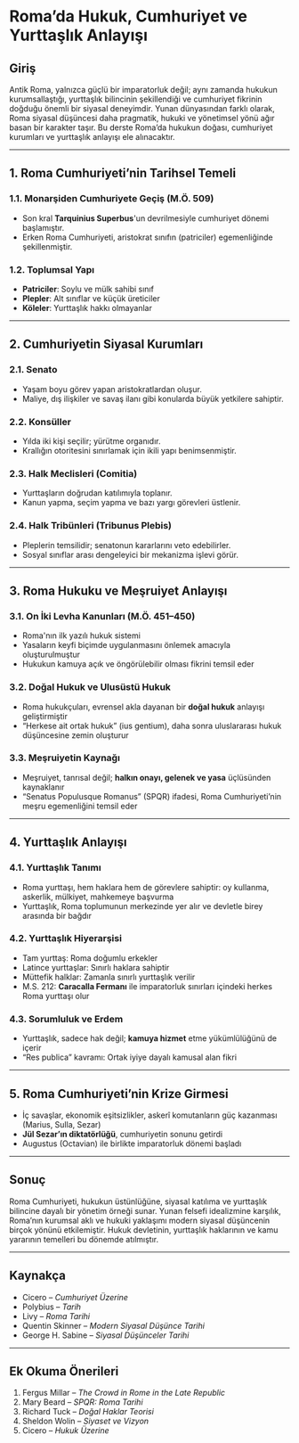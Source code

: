 # Roma’da Hukuk, Cumhuriyet ve Yurttaşlık Anlayışı

## Giriş

Antik Roma, yalnızca güçlü bir imparatorluk değil; aynı zamanda hukukun kurumsallaştığı, yurttaşlık bilincinin şekillendiği ve cumhuriyet fikrinin doğduğu önemli bir siyasal deneyimdir. Yunan dünyasından farklı olarak, Roma siyasal düşüncesi daha pragmatik, hukuki ve yönetimsel yönü ağır basan bir karakter taşır. Bu derste Roma’da hukukun doğası, cumhuriyet kurumları ve yurttaşlık anlayışı ele alınacaktır.

---

## 1. Roma Cumhuriyeti’nin Tarihsel Temeli

### 1.1. Monarşiden Cumhuriyete Geçiş (M.Ö. 509)

- Son kral **Tarquinius Superbus**'un devrilmesiyle cumhuriyet dönemi başlamıştır.
- Erken Roma Cumhuriyeti, aristokrat sınıfın (patriciler) egemenliğinde şekillenmiştir.

### 1.2. Toplumsal Yapı

- **Patriciler**: Soylu ve mülk sahibi sınıf
- **Plepler**: Alt sınıflar ve küçük üreticiler
- **Köleler**: Yurttaşlık hakkı olmayanlar

---

## 2. Cumhuriyetin Siyasal Kurumları

### 2.1. Senato

- Yaşam boyu görev yapan aristokratlardan oluşur.
- Maliye, dış ilişkiler ve savaş ilanı gibi konularda büyük yetkilere sahiptir.

### 2.2. Konsüller

- Yılda iki kişi seçilir; yürütme organıdır.
- Krallığın otoritesini sınırlamak için ikili yapı benimsenmiştir.

### 2.3. Halk Meclisleri (Comitia)

- Yurttaşların doğrudan katılımıyla toplanır.
- Kanun yapma, seçim yapma ve bazı yargı görevleri üstlenir.

### 2.4. Halk Tribünleri (Tribunus Plebis)

- Pleplerin temsilidir; senatonun kararlarını veto edebilirler.
- Sosyal sınıflar arası dengeleyici bir mekanizma işlevi görür.

---

## 3. Roma Hukuku ve Meşruiyet Anlayışı

### 3.1. On İki Levha Kanunları (M.Ö. 451–450)

- Roma'nın ilk yazılı hukuk sistemi
- Yasaların keyfi biçimde uygulanmasını önlemek amacıyla oluşturulmuştur
- Hukukun kamuya açık ve öngörülebilir olması fikrini temsil eder

### 3.2. Doğal Hukuk ve Ulusüstü Hukuk

- Roma hukukçuları, evrensel akla dayanan bir **doğal hukuk** anlayışı geliştirmiştir
- “Herkese ait ortak hukuk” (ius gentium), daha sonra uluslararası hukuk düşüncesine zemin oluşturur

### 3.3. Meşruiyetin Kaynağı

- Meşruiyet, tanrısal değil; **halkın onayı, gelenek ve yasa** üçlüsünden kaynaklanır
- “Senatus Populusque Romanus” (SPQR) ifadesi, Roma Cumhuriyeti’nin meşru egemenliğini temsil eder

---

## 4. Yurttaşlık Anlayışı

### 4.1. Yurttaşlık Tanımı

- Roma yurttaşı, hem haklara hem de görevlere sahiptir: oy kullanma, askerlik, mülkiyet, mahkemeye başvurma
- Yurttaşlık, Roma toplumunun merkezinde yer alır ve devletle birey arasında bir bağdır

### 4.2. Yurttaşlık Hiyerarşisi

- Tam yurttaş: Roma doğumlu erkekler
- Latince yurttaşlar: Sınırlı haklara sahiptir
- Müttefik halklar: Zamanla sınırlı yurttaşlık verilir
- M.S. 212: **Caracalla Fermanı** ile imparatorluk sınırları içindeki herkes Roma yurttaşı olur

### 4.3. Sorumluluk ve Erdem

- Yurttaşlık, sadece hak değil; **kamuya hizmet** etme yükümlülüğünü de içerir
- “Res publica” kavramı: Ortak iyiye dayalı kamusal alan fikri

---

## 5. Roma Cumhuriyeti’nin Krize Girmesi

- İç savaşlar, ekonomik eşitsizlikler, askerî komutanların güç kazanması (Marius, Sulla, Sezar)
- **Jül Sezar’ın diktatörlüğü**, cumhuriyetin sonunu getirdi
- Augustus (Octavian) ile birlikte imparatorluk dönemi başladı

---

## Sonuç

Roma Cumhuriyeti, hukukun üstünlüğüne, siyasal katılıma ve yurttaşlık bilincine dayalı bir yönetim örneği sunar. Yunan felsefi idealizmine karşılık, Roma’nın kurumsal aklı ve hukuki yaklaşımı modern siyasal düşüncenin birçok yönünü etkilemiştir. Hukuk devletinin, yurttaşlık haklarının ve kamu yararının temelleri bu dönemde atılmıştır.

---

## Kaynakça

- Cicero – _Cumhuriyet Üzerine_
- Polybius – _Tarih_
- Livy – _Roma Tarihi_
- Quentin Skinner – _Modern Siyasal Düşünce Tarihi_
- George H. Sabine – _Siyasal Düşünceler Tarihi_

---

## Ek Okuma Önerileri

1. Fergus Millar – _The Crowd in Rome in the Late Republic_
2. Mary Beard – _SPQR: Roma Tarihi_
3. Richard Tuck – _Doğal Haklar Teorisi_
4. Sheldon Wolin – _Siyaset ve Vizyon_
5. Cicero – _Hukuk Üzerine_
